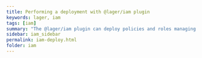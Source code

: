 ```yaml
---
title: Performing a deployment with @lager/iam plugin
keywords: lager, iam
tags: [iam]
summary: "The @lager/iam plugin can deploy policies and roles managing environments and versions"
sidebar: iam_sidebar
permalink: iam-deploy.html
folder: iam
---
```

